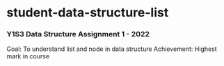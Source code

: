 # student-data-structure-list
### Y1S3 Data Structure Assignment 1 - 2022
Goal: To understand list and node in data structure
Achievement: Highest mark in course
